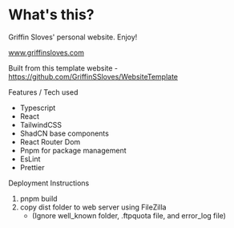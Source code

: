 # What's this?

Griffin Sloves' personal website. Enjoy!

www.griffinsloves.com

Built from this template website - https://github.com/GriffinSSloves/WebsiteTemplate

Features / Tech used

-   Typescript
-   React
-   TailwindCSS
-   ShadCN base components
-   React Router Dom
-   Pnpm for package management
-   EsLint
-   Prettier

Deployment Instructions

1. pnpm build
2. copy dist folder to web server using FileZilla
    - (Ignore well_known folder, .ftpquota file, and error_log file)
